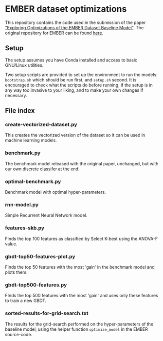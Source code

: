 # EMBER dataset optimizations

This repository contains the code used in the submission of the paper ["Exploring Optimizations of the EMBER Dataset Baseline Model"](https://github.com/emasru/ml-project-ember-optimizations/blob/main/EMBER.pdf). The original repository for EMBER can be found [here](https://github.com/elastic/ember).

## Setup

The setup assumes you have Conda installed and access to basic GNU/Linux utilities.  

Two setup scripts are provided to set up the environment to run the models: `bootstrap.sh` which should be run first, and `setup.sh` second. It is encouraged to check what the scripts do before running, if the setup is in any way too invasive to your liking, and to make your own changes if necessary.

## File index

### create-vectorized-dataset.py

This creates the vectorized version of the dataset so it can be used in machine learning models.

### benchmark.py

The benchmark model released with the original paper, unchanged, but with our own discrete classifer at the end.

### optimal-benchmark.py

Benchmark model with optimal hyper-parameters.

### rnn-model.py

Simple Recurrent Neural Network model.

### features-skb.py

Finds the top 100 features as classified by Select K-best using the ANOVA-F value.

### gbdt-top50-features-plot.py

Finds the top 50 features with the most 'gain' in the benchmark model and plots them.

### gbdt-top500-features.py

FInds the top 500 features with the most 'gain' and uses only these features to train a new GBDT.

### sorted-results-for-grid-search.txt

The results for the grid-search performed on the hyper-parameters of the baseline model, using the helper function `optimize_model` in the EMBER source-code.
